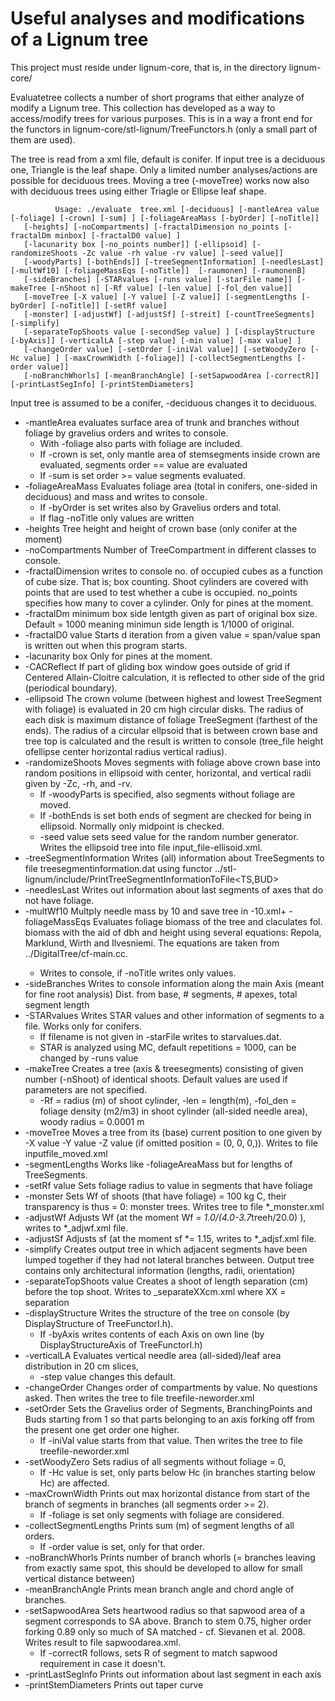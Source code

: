 # Useful analyses and modifications of a Lignum tree

This project must reside under lignum-core, that is, in the directory lignum-core/

Evaluatetree collects a number of short programs that either analyze of modify a Lignum tree. This collection has developed as a way to access/modify trees for various purposes. This is in a way a front end for the functors in lignum-core/stl-lignum/TreeFunctors.h (only a small part of them are used).

The tree is read from a xml file, default is conifer. If input tree is a deciduous one, Triangle is the leaf shape.  Only a limited number analyses/actions are possible for deciduous trees.
Moving a tree (-moveTree) works now also with deciduous trees using either Triagle or Ellipse leaf shape.

              Usage: ./evaluate  tree.xml [-deciduous] [-mantleArea value [-foliage] [-crown] [-sum] ] [-foliageAreaMass [-byOrder] [-noTitle]] 
       [-heights] [-noCompartments] [-fractalDimension no_points [-fractalDm minbox] [-fractalD0 value] ] 
       [-lacunarity box [-no_points number]] [-ellipsoid] [-randomizeShoots -Zc value -rh value -rv value] [-seed value]] 
       [-woodyParts] [-bothEnds]] [-treeSegmentInformation] [-needlesLast] [-multWf10] [-foliageMassEqs [-noTitle]]  [-raumonen] [-raumonenB] 
       [-sideBranches] [-STARvalues [-runs value] [-starFile name]] [-makeTree [-nShoot n] [-Rf value] [-len value] [-fol_den value]] 
       [-moveTree [-X value] [-Y value] [-Z value]] [-segmentLengths [-byOrder] [-noTitle]] [-setRf value] 
       [-monster] [-adjustWf] [-adjustSf] [-streit] [-countTreeSegments] [-simplify]
       [-separateTopShoots value [-secondSep value] ] [-displayStructure [-byAxis]] [-verticalLA [-step value] [-min value] [-max value] ] 
       [-changeOrder value] [-setOrder [-iniVal value]] [-setWoodyZero [-Hc value] ] [-maxCrownWidth [-foliage]] [-collectSegmentLengths [-order value]] 
       [-noBranchWhorls] [-meanBranchAngle] [-setSapwoodArea [-correctR]] [-printLastSegInfo] [-printStemDiameters] 


Input tree is assumed to be a conifer, -deciduous changes it to deciduous. <br/>
+ -mantleArea    evaluates surface area of trunk and branches without foliage by gravelius orders and writes to console. 
  + With -foliage also parts with foliage are included. 
  + If -crown is set, only mantle area of stemsegments inside crown are evaluated, segments order == value are evaluated
  + If -sum is set order >= value segments evaluated.
+ -foliageAreaMass   Evaluates foliage area (total in conifers, one-sided in deciduous) and mass and writes to console. 
  + If  -byOrder is set writes also by Gravelius orders and total. 
  + If flag -noTitle only values are written 
+ -heights           Tree height and height of crown base (only conifer at the moment) 
+ -noCompartments    Number of TreeCompartment in different classes to console. 
+ -fractalDimension  writes to console no. of occupied cubes as a function of cube size. That is; box counting. Shoot cylinders are covered with points that are used to test whether a cube is occupied. no_points specifies how many to cover a cylinder. Only for pines at the moment.
+ -fractalDm <minbox>    minimum box side lentgth given as part of original box size. Default = 1000 meaning minimun side length is 1/1000 of original. 
+ -fractalD0 value     Starts d iteration from a given value = span/value span is written out when this program starts. <br />
+ -lacunarity box Only for pines at the moment. <br />
+ -CACReflect  If part of gliding box window goes outside of grid if Centered Allain-Cloitre calculation, it is reflected to other side of the grid (periodical boundary).
+ -ellipsoid   The crown volume (between highest and lowest TreeSegment with foliage) is evaluated in 20 cm high circular disks. The radius of each disk is maximum distance of foliage TreeSegment (farthest of the ends). The radius of a circular ellpsoid that is between crown base and tree top is calculated and the result is written to console (tree_file height ofellipse center horizontal radius vertical radius).
+ -randomizeShoots   Moves segments with foliage above crown base into random positions in ellipsoid with center, horizontal, and vertical radii given by -Zc, -rh, and  -rv.     
  + If -woodyParts is specified, also segments without foliage are moved. 
  + If -bothEnds is set both ends of segment are checked for being in ellipsoid. Normally only midpoint is checked. 
  + -seed value sets seed value for the random number generator. Writes the ellipsoid tree into file input_file-ellisoid.xml. 
+ -treeSegmentInformation      Writes (all) information about TreeSegments to file treesegmentinformation.dat using functor ../stl-lignum/include/PrintTreeSegmentInformationToFile<TS,BUD> 
+ -needlesLast Writes out information about last segments of axes that do not have foliage. 
+ -multWf10    Multply needle mass by 10 and save tree in <filename>-10.xml+ -foliageMassEqs              Evaluates foliage biomass of the tree and claculates fol. biomass with the aid of dbh and height using several equations: Repola, Marklund, Wirth and Ilvesniemi. The equations are taken from ../DigitalTree/cf-main.cc. 
  + Writes to console, if -noTitle writes only values.
+ -sideBranches   Writes to console information along the main Axis (meant for fine root analysis) Dist. from base, # segments, # apexes, total segment length
+ -STARvalues  Writes STAR values and other information of segments to a file. Works only for conifers. 
  + If filename is not given in -starFile <name> writes to starvalues.dat. 
  + STAR is analyzed using MC, default repetitions = 1000, can be changed by -runs value
+ -makeTree    Creates a tree (axis & treesegments) consisting of given number (-nShoot) of identical shoots. Default values are used if parameters are not specified. 
   + -Rf = radius (m) of shoot cylinder, -len = length(m), -fol_den = foliage density (m2/m3) in shoot cylinder (all-sided needle area), woody radius = 0.0001 m
+ -moveTree    Moves a tree from its (base) current position to one given by -X value -Y value -Z value (if omitted position = (0, 0, 0,)). Writes to file inputfile_moved.xml 
+ -segmentLengths    Works like -foliageAreaMass but for lengths of TreeSegments. 
+ -setRf value     Sets foliage radius to value in segments that have foliage
+ -monster     Sets Wf of shoots (that have foliage) = 100 kg C, their transparency is thus = 0: monster trees. Writes tree to file *_monster.xml
+ -adjustWf    Adjusts Wf (at the moment Wf *= 1.0/(4.0-3.7*treeh/20.0) ), writes to *_adjwf.xml file.
+ -adjustSf    Adjusts sf (at the moment sf *= 1.15, writes to *_adjsf.xml file.
+ -simplify    Creates output tree in which adjacent segments have been lumped together if they had not lateral branches between. Output tree contains only architectural information (lengths, radii, orientation) 
+ -separateTopShoots value  Creates a shoot of length separation (cm) before the top shoot. Writes to <treefile>_separateXXcm.xml where XX = separation
+ -displayStructure   Writes the structure of the tree on console (by DisplayStructure of TreeFunctorI.h). 
  + If -byAxis writes contents of each Axis on own line (by DisplayStructureAxis of TreeFunctorI.h) <br />
+ -verticalLA  Evaluates vertical needle area (all-sided)/leaf area distribution in 20 cm slices, 
  + -step value changes this default. <br />
+ -changeOrder Changes order of compartments by value. No questions asked. Then writes the tree to file treefile-neworder.xml
+ -setOrder    Sets the Gravelius order of Segments, BranchingPoints and Buds starting from 1 so that parts belonging to an axis forking off from the present one get order one higher. 
  + If -iniVal value starts from that value. Then writes the tree to file treefile-neworder.xml
+ -setWoodyZero       Sets radius of all segments without foliage = 0, 
  + If -Hc value is set, only parts below Hc (in branches starting below Hc) are affected.
+ -maxCrownWidth      Prints out max horizontal distance from start of the branch of segments in branches (all segments order >= 2). 
  + If -foliage is set only segments with foliage are considered. 
+ -collectSegmentLengths Prints sum (m) of segment lengths of all orders. 
  + If -order value is set, only for that order.  
+ -noBranchWhorls     Prints number of branch whorls (= branches leaving from exactly same spot, this should be developed to allow for small vertical distance between)
+ -meanBranchAngle    Prints mean branch angle and chord angle of branches.  
+ -setSapwoodArea     Sets heartwood radius so that sapwood area of a segment corresponds to SA above. Branch to stem 0.75, higher order forking 0.89 only so much of SA matched - cf. Sievanen et al. 2008. Writes result to file sapwoodarea.xml. 
  + If -correctR follows, sets R of segment to match sapwood requirement in case it doesn't. 
+ -printLastSegInfo   Prints out information about last segment in each axis 
+ -printStemDiameters    Prints out taper curve
